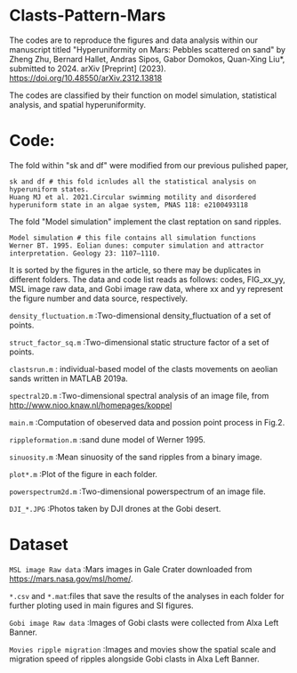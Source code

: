 # Clasts-Pattern-Mars
The codes are to reproduce the figures and data analysis within our manuscript titled "Hyperuniformity on Mars: Pebbles scattered on sand" by Zheng Zhu, Bernard Hallet, Andras Sipos, Gabor Domokos, Quan-Xing Liu*, submitted to 2024. arXiv [Preprint] (2023). https://doi.org/10.48550/arXiv.2312.13818

The codes are classified by their function on model simulation, statistical analysis, and spatial hyperuniformity. 


# Code:

The fold within "sk and df" were modified from our previous pulished paper,

    sk and df # this fold icnludes all the statistical analysis on hyperuniform states. 
    Huang MJ et al. 2021.Circular swimming motility and disordered hyperuniform state in an algae system, PNAS 118: e2100493118 

The fold "Model simulation"  implement the clast reptation on sand ripples.

    Model simulation # this file contains all simulation functions 
    Werner BT. 1995. Eolian dunes: computer simulation and attractor interpretation. Geology 23: 1107–1110.

It is sorted by the figures in the article, so there may be duplicates in different folders.
The data and code list reads as follows: codes, FIG_xx_yy, MSL image raw data, and Gobi image raw data, where xx and yy represent the figure number and data source, respectively. 

`density_fluctuation.m` :Two-dimensional density_fluctuation of a set of points.

`struct_factor_sq.m` :Two-dimensional static structure factor of a set of points.

`clastsrun.m` : individual-based model of the clasts movements on aeolian sands written in MATLAB 2019a.

`spectral2D.m` :Two-dimensional spectral analysis of an image file, from http://www.nioo.knaw.nl/homepages/koppel

`main.m` :Computation of obeserved data and possion point process in Fig.2.

`rippleformation.m` :sand dune model of Werner 1995.

`sinuosity.m` :Mean sinuosity of the sand ripples from a binary image.

`plot*.m` :Plot of the figure in each folder.

`powerspectrum2d.m` :Two-dimensional powerspectrum of an image file.

`DJI_*.JPG`  :Photos taken by DJI drones at the Gobi desert.

# Dataset

`MSL image Raw data` :Mars images in Gale Crater downloaded from https://mars.nasa.gov/msl/home/.

`*.csv` and `*.mat`:files that save the results of the analyses in each folder for further ploting used in main figures and SI figures.

`Gobi image Raw data` :Images of Gobi clasts were collected from Alxa Left Banner. 

`Movies ripple migration` :Images and movies show the spatial scale and migration speed of ripples  alongside Gobi clasts in Alxa Left Banner. 
